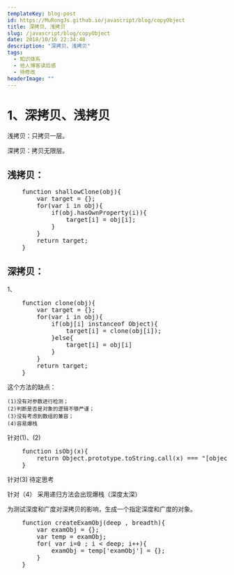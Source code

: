 ```yaml
---
templateKey: blog-post
id: https://MuRongJs.github.io/javascript/blog/copyObject
title: 深拷贝、浅拷贝
slug: /javascript/blog/copyObject
date: 2018/10/16 22:34:48 
description: "深拷贝、浅拷贝"
tags:
  - 知识体系
  - 他人博客读后感
  - 待修改
headerImage: ""
---
```

# 1、深拷贝、浅拷贝 #
浅拷贝：只拷贝一层。

深拷贝：拷贝无限层。

## 浅拷贝： ##
<pre>
	function shallowClone(obj){
		var target = {};
		for(var i in obj){
			if(obj.hasOwnProperty(i)){
				target[i] = obj[i];
			}
		}
		return target;
	}
</pre>

## 深拷贝： ##

1、
<pre>
	function clone(obj){
		var target = {};
		for(var i in obj){
			if(obj[i] instanceof Object){
				target[i] = clone(obj[i]);
			}else{
				target[i] = obj[i]
			}
		}
		return target;
	}
</pre>
这个方法的缺点：

	(1)没有对参数进行检测；
	(2)判断是否是对象的逻辑不够严谨；
	(3)没有考虑到数组的兼容；
	(4)容易爆栈
针对(1)、(2)
<pre>
	function isObj(x){
		return Object.prototype.toString.call(x) === "[object Object]"
	}
</pre>
针对(3)
待定思考

针对（4）
采用递归方法会出现爆栈（深度太深）

为测试深度和广度对深拷贝的影响，生成一个指定深度和广度的对象。
<pre>
	function createExamObj(deep , breadth){
		var examObj = {};
		var temp = examObj;
		for( var i=0 ; i < deep; i++){
			examObj = temp['examObj'] = {};
		}
	}
</pre>